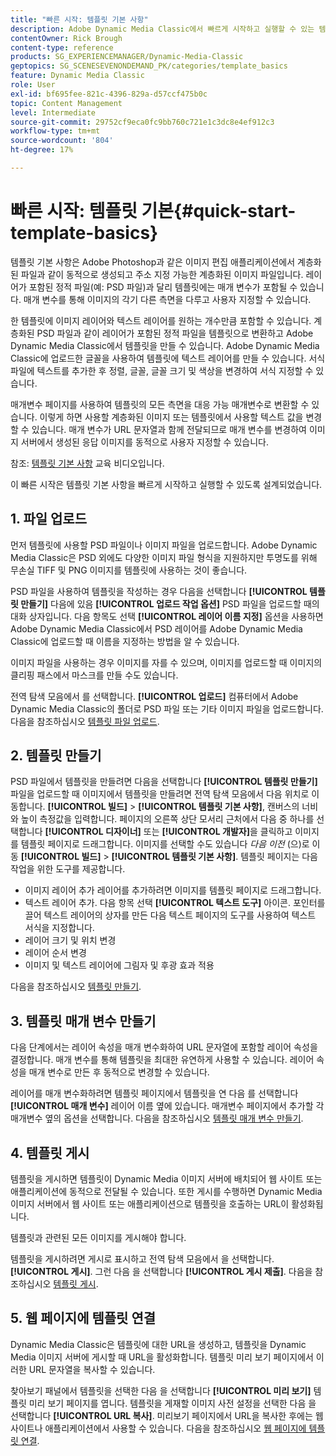 ```yaml
---
title: "빠른 시작: 템플릿 기본 사항"
description: Adobe Dynamic Media Classic에서 빠르게 시작하고 실행할 수 있는 템플릿 기본 사항에 대한 소개 및 빠른 시작
contentOwner: Rick Brough
content-type: reference
products: SG_EXPERIENCEMANAGER/Dynamic-Media-Classic
geptopics: SG_SCENESEVENONDEMAND_PK/categories/template_basics
feature: Dynamic Media Classic
role: User
exl-id: bf695fee-821c-4396-829a-d57ccf475b0c
topic: Content Management
level: Intermediate
source-git-commit: 29752cf9eca0fc9bb760c721e1c3dc8e4ef912c3
workflow-type: tm+mt
source-wordcount: '804'
ht-degree: 17%

---
```


# 빠른 시작: 템플릿 기본{#quick-start-template-basics}

템플릿 기본 사항은 Adobe Photoshop과 같은 이미지 편집 애플리케이션에서 계층화된 파일과 같이 동적으로 생성되고 주소 지정 가능한 계층화된 이미지 파일입니다. 레이어가 포함된 정적 파일(예: PSD 파일)과 달리 템플릿에는 매개 변수가 포함될 수 있습니다. 매개 변수를 통해 이미지의 각기 다른 측면을 다루고 사용자 지정할 수 있습니다.

한 템플릿에 이미지 레이어와 텍스트 레이어를 원하는 개수만큼 포함할 수 있습니다. 계층화된 PSD 파일과 같이 레이어가 포함된 정적 파일을 템플릿으로 변환하고 Adobe Dynamic Media Classic에서 템플릿을 만들 수 있습니다. Adobe Dynamic Media Classic에 업로드한 글꼴을 사용하여 템플릿에 텍스트 레이어를 만들 수 있습니다. 서식 파일에 텍스트를 추가한 후 정렬, 글꼴, 글꼴 크기 및 색상을 변경하여 서식 지정할 수 있습니다.

매개변수 페이지를 사용하여 템플릿의 모든 측면을 대응 가능 매개변수로 변환할 수 있습니다. 이렇게 하면 사용할 계층화된 이미지 또는 템플릿에서 사용할 텍스트 값을 변경할 수 있습니다. 매개 변수가 URL 문자열과 함께 전달되므로 매개 변수를 변경하여 이미지 서버에서 생성된 응답 이미지를 동적으로 사용자 지정할 수 있습니다.

참조: [템플릿 기본 사항](https://s7d5.scene7.com/s7viewers/html5/VideoViewer.html?videoserverurl=https://s7d5.scene7.com/is/content/&amp;emailurl=https://s7d5.scene7.com/s7/emailFriend&amp;serverUrl=https://s7d5.scene7.com/is/image/&amp;config=Scene7SharedAssets/Universal_HTML5_Video&amp;contenturl=https://s7d5.scene7.com/skins/&amp;asset=S7tutorials/553_Template%20Basics_converted%20renamed_Dynamic%20Banners-AVS) 교육 비디오입니다.

이 빠른 시작은 템플릿 기본 사항을 빠르게 시작하고 실행할 수 있도록 설계되었습니다.

## 1. 파일 업로드

먼저 템플릿에 사용할 PSD 파일이나 이미지 파일을 업로드합니다. Adobe Dynamic Media Classic은 PSD 외에도 다양한 이미지 파일 형식을 지원하지만 투명도를 위해 무손실 TIFF 및 PNG 이미지를 템플릿에 사용하는 것이 좋습니다.

PSD 파일을 사용하여 템플릿을 작성하는 경우 다음을 선택합니다 **[!UICONTROL 템플릿 만들기]** 다음에 있음 **[!UICONTROL 업로드 작업 옵션]** PSD 파일을 업로드할 때의 대화 상자입니다. 다음 항목도 선택 **[!UICONTROL 레이어 이름 지정]** 옵션을 사용하면 Adobe Dynamic Media Classic에서 PSD 레이어를 Adobe Dynamic Media Classic에 업로드할 때 이름을 지정하는 방법을 알 수 있습니다.

이미지 파일을 사용하는 경우 이미지를 자를 수 있으며, 이미지를 업로드할 때 이미지의 클리핑 패스에서 마스크를 만들 수도 있습니다.

전역 탐색 모음에서 를 선택합니다. **[!UICONTROL 업로드]** 컴퓨터에서 Adobe Dynamic Media Classic의 폴더로 PSD 파일 또는 기타 이미지 파일을 업로드합니다. 다음을 참조하십시오 [템플릿 파일 업로드](uploading-template-files.md#uploading_template_files).

## 2. 템플릿 만들기

PSD 파일에서 템플릿을 만들려면 다음을 선택합니다 **[!UICONTROL 템플릿 만들기]** 파일을 업로드할 때 이미지에서 템플릿을 만들려면 전역 탐색 모음에서 다음 위치로 이동합니다. **[!UICONTROL 빌드]** > **[!UICONTROL 템플릿 기본 사항]**, 캔버스의 너비와 높이 측정값을 입력합니다. 페이지의 오른쪽 상단 모서리 근처에서 다음 중 하나를 선택합니다 **[!UICONTROL 디자이너]** 또는 **[!UICONTROL 개발자]**&#x200B;을 클릭하고 이미지를 템플릿 페이지로 드래그합니다. 이미지를 선택할 수도 있습니다 *다음 이전* (으)로 이동 **[!UICONTROL 빌드]** > **[!UICONTROL 템플릿 기본 사항]**. 템플릿 페이지는 다음 작업을 위한 도구를 제공합니다.

* 이미지 레이어 추가 레이어를 추가하려면 이미지를 템플릿 페이지로 드래그합니다.
* 텍스트 레이어 추가. 다음 항목 선택 **[!UICONTROL 텍스트 도구]** 아이콘. 포인터를 끌어 텍스트 레이어의 상자를 만든 다음 텍스트 페이지의 도구를 사용하여 텍스트 서식을 지정합니다.
* 레이어 크기 및 위치 변경
* 레이어 순서 변경
* 이미지 및 텍스트 레이어에 그림자 및 후광 효과 적용

다음을 참조하십시오 [템플릿 만들기](creating-template.md#creating_a_template).

## 3. 템플릿 매개 변수 만들기

다음 단계에서는 레이어 속성을 매개 변수화하여 URL 문자열에 포함할 레이어 속성을 결정합니다. 매개 변수를 통해 템플릿을 최대한 유연하게 사용할 수 있습니다. 레이어 속성을 매개 변수로 만든 후 동적으로 변경할 수 있습니다.

레이어를 매개 변수화하려면 템플릿 페이지에서 템플릿을 연 다음 를 선택합니다 **[!UICONTROL 매개 변수]** 레이어 이름 옆에 있습니다. 매개변수 페이지에서 추가할 각 매개변수 옆의 옵션을 선택합니다. 다음을 참조하십시오 [템플릿 매개 변수 만들기](creating-template-parameters.md#creating_template_parameters).

## 4. 템플릿 게시

템플릿을 게시하면 템플릿이 Dynamic Media 이미지 서버에 배치되어 웹 사이트 또는 애플리케이션에 동적으로 전달될 수 있습니다. 또한 게시를 수행하면 Dynamic Media 이미지 서버에서 웹 사이트 또는 애플리케이션으로 템플릿을 호출하는 URL이 활성화됩니다.

템플릿과 관련된 모든 이미지를 게시해야 합니다.

템플릿을 게시하려면 게시로 표시하고 전역 탐색 모음에서 을 선택합니다. **[!UICONTROL 게시]**. 그런 다음 을 선택합니다 **[!UICONTROL 게시 제출]**. 다음을 참조하십시오 [템플릿 게시](publishing-templates.md#publishing_templates).

## 5. 웹 페이지에 템플릿 연결

Dynamic Media Classic은 템플릿에 대한 URL을 생성하고, 템플릿을 Dynamic Media 이미지 서버에 게시할 때 URL을 활성화합니다. 템플릿 미리 보기 페이지에서 이러한 URL 문자열을 복사할 수 있습니다.

찾아보기 패널에서 템플릿을 선택한 다음 을 선택합니다 **[!UICONTROL 미리 보기]** 템플릿 미리 보기 페이지를 엽니다. 템플릿을 게재할 이미지 사전 설정을 선택한 다음 을 선택합니다 **[!UICONTROL URL 복사]**. 미리보기 페이지에서 URL을 복사한 후에는 웹 사이트나 애플리케이션에서 사용할 수 있습니다. 다음을 참조하십시오 [웹 페이지에 템플릿 연결](linking-template-web-page.md#linking_a_template_to_a_web_page).
